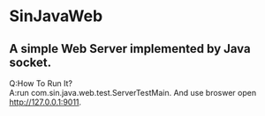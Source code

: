 SinJavaWeb
==========

A simple Web Server implemented by Java socket.
----------

Q:How To Run It?
<br/>
A:run com.sin.java.web.test.ServerTestMain. And use broswer open <a href="http://127.0.0.1:9011">http://127.0.0.1:9011</a>.
